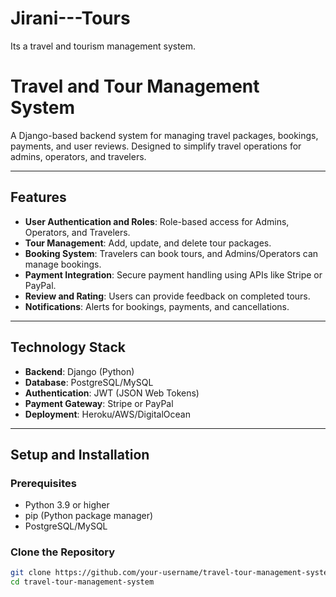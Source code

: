# Jirani---Tours
Its a travel and tourism management system.
# Travel and Tour Management System

A Django-based backend system for managing travel packages, bookings, payments, and user reviews. Designed to simplify travel operations for admins, operators, and travelers.

---

## **Features**
- **User Authentication and Roles**: Role-based access for Admins, Operators, and Travelers.
- **Tour Management**: Add, update, and delete tour packages.
- **Booking System**: Travelers can book tours, and Admins/Operators can manage bookings.
- **Payment Integration**: Secure payment handling using APIs like Stripe or PayPal.
- **Review and Rating**: Users can provide feedback on completed tours.
- **Notifications**: Alerts for bookings, payments, and cancellations.

---

## **Technology Stack**
- **Backend**: Django (Python)
- **Database**: PostgreSQL/MySQL
- **Authentication**: JWT (JSON Web Tokens)
- **Payment Gateway**: Stripe or PayPal
- **Deployment**: Heroku/AWS/DigitalOcean

---

## **Setup and Installation**

### Prerequisites
- Python 3.9 or higher
- pip (Python package manager)
- PostgreSQL/MySQL

### Clone the Repository
```bash
git clone https://github.com/your-username/travel-tour-management-system.git
cd travel-tour-management-system
